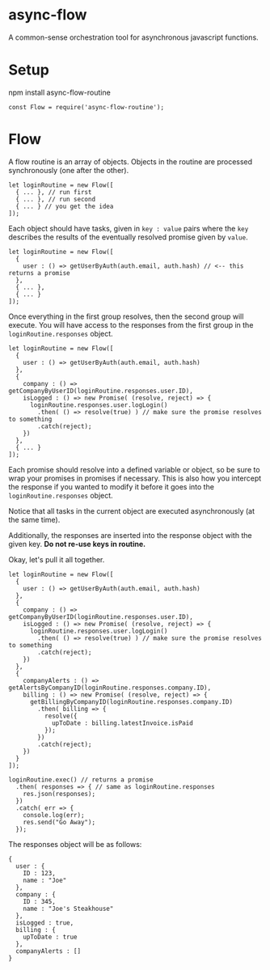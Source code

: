 # async-flow
A common-sense orchestration tool for asynchronous javascript functions.

# Setup
npm install async-flow-routine

```
const Flow = require('async-flow-routine');
```

# Flow
A flow routine is an array of objects. Objects in the routine are processed synchronously (one after the other).
```
let loginRoutine = new Flow([
  { ... }, // run first
  { ... }, // run second
  { ... } // you get the idea
]);
```

Each object should have tasks, given in `key : value` pairs where the `key` describes the results of the eventually resolved promise given by `value`.
```
let loginRoutine = new Flow([
  {
    user : () => getUserByAuth(auth.email, auth.hash) // <-- this returns a promise
  },
  { ... },
  { ... }
]);
```

Once everything in the first group resolves, then the second group will execute. You will have access to the responses from the first group in the `loginRoutine.responses` object.
```
let loginRoutine = new Flow([
  {
    user : () => getUserByAuth(auth.email, auth.hash)
  },
  {
    company : () => getCompanyByUserID(loginRoutine.responses.user.ID),
    isLogged : () => new Promise( (resolve, reject) => {
      loginRoutine.responses.user.logLogin()
        .then( () => resolve(true) ) // make sure the promise resolves to something
        .catch(reject);
    })
  },
  { ... }
]);
```

Each promise should resolve into a defined variable or object, so be sure to wrap your promises in promises if necessary. This is also how you intercept the response if you wanted to modify it before it goes into the `loginRoutine.responses` object.

Notice that all tasks in the current object are executed asynchronously (at the same time).

Additionally, the responses are inserted into the response object with the given key. **Do not re-use keys in routine.**
  
  
Okay, let's pull it all together.

```
let loginRoutine = new Flow([
  {
    user : () => getUserByAuth(auth.email, auth.hash)
  },
  {
    company : () => getCompanyByUserID(loginRoutine.responses.user.ID),
    isLogged : () => new Promise( (resolve, reject) => {
      loginRoutine.responses.user.logLogin()
        .then( () => resolve(true) ) // make sure the promise resolves to something
        .catch(reject);
    })
  },
  {
    companyAlerts : () => getAlertsByCompanyID(loginRoutine.responses.company.ID),
    billing : () => new Promise( (resolve, reject) => {
      getBillingByCompanyID(loginRoutine.responses.company.ID)
        .then( billing => {
          resolve({
            upToDate : billing.latestInvoice.isPaid
          });
        })
        .catch(reject);
    })
  }
]);

loginRoutine.exec() // returns a promise
  .then( responses => { // same as loginRoutine.responses
    res.json(responses);
  })
  .catch( err => {
    console.log(err);
    res.send("Go Away");
  });
```

The responses object will be as follows:
```
{
  user : {
    ID : 123,
    name : "Joe"
  },
  company : {
    ID : 345,
    name : "Joe's Steakhouse"
  },
  isLogged : true,
  billing : {
    upToDate : true
  },
  companyAlerts : []
}
```
